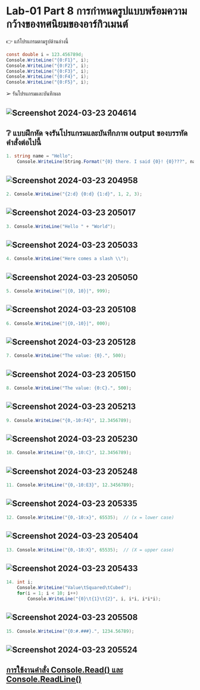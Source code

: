 # Lab-01  Part 8  การกำหนดรูปแบบพร้อมความกว้างของทศนิยมของอาร์กิวเมนต์

👉 แก้โปรแกรมตามรูปด้านล่างนี้
```csharp
const double i = 123.456789d;
Console.WriteLine("{0:F1}", i);
Console.WriteLine("{0:F2}", i);
Console.WriteLine("{0:F3}", i);
Console.WriteLine("{0:F4}", i);
Console.WriteLine("{0:F5}", i);
```
➢ รันโปรแกรมและบันทึกผล
## ![Screenshot 2024-03-23 204614](https://github.com/ironmanwin1/03376836-OOP-2566-Lab-01/assets/144198724/094f6cbc-a483-44c3-b825-8d11178151d4)


## ❔ แบบฝึกหัด จงรันโปรแกรมและบันทึกภาพ output ของบรรทัดคำสั่งต่อไปนี้

``` csharp
1. string name = "Hello";
    Console.WriteLine(String.Format("{0} there. I said {0}! {0}???", name));
```
## ![Screenshot 2024-03-23 204958](https://github.com/ironmanwin1/03376836-OOP-2566-Lab-01/assets/144198724/d0479dfe-1e40-4860-b128-1aa92c4af897)


``` csharp
2. Console.WriteLine("{2:d} {0:d} {1:d}", 1, 2, 3);
```
## ![Screenshot 2024-03-23 205017](https://github.com/ironmanwin1/03376836-OOP-2566-Lab-01/assets/144198724/e63c20d5-2dcc-4978-b9a6-f246dd46283b)


``` csharp
3. Console.WriteLine("Hello " + "World");
```
## ![Screenshot 2024-03-23 205033](https://github.com/ironmanwin1/03376836-OOP-2566-Lab-01/assets/144198724/e5347338-9099-4efc-9f56-d8fbd0ba286a)


``` csharp
4. Console.WriteLine("Here comes a slash \\");
```
## ![Screenshot 2024-03-23 205050](https://github.com/ironmanwin1/03376836-OOP-2566-Lab-01/assets/144198724/317ef25c-7358-4634-8399-1b007beb61ae)


``` csharp
5. Console.WriteLine("|{0, 10}|", 999);
```
## ![Screenshot 2024-03-23 205108](https://github.com/ironmanwin1/03376836-OOP-2566-Lab-01/assets/144198724/594efd40-196b-4094-9b49-2f81c67c4133)


``` csharp
6. Console.WriteLine("|{0,-10}|", 000);
```
## ![Screenshot 2024-03-23 205128](https://github.com/ironmanwin1/03376836-OOP-2566-Lab-01/assets/144198724/e597c858-a968-4f2f-a323-3d2def65d336)


``` csharp
7. Console.WriteLine("The value: {0}.", 500);
```
## ![Screenshot 2024-03-23 205150](https://github.com/ironmanwin1/03376836-OOP-2566-Lab-01/assets/144198724/24dae867-d8d9-4716-aa90-5cfe2b505c14)


``` csharp
8. Console.WriteLine("The value: {0:C}.", 500);
```
## ![Screenshot 2024-03-23 205213](https://github.com/ironmanwin1/03376836-OOP-2566-Lab-01/assets/144198724/314f2498-2eb3-46fd-8802-3216df89625b)


``` csharp
9. Console.WriteLine("{0,-10:F4}", 12.3456789);
```
## ![Screenshot 2024-03-23 205230](https://github.com/ironmanwin1/03376836-OOP-2566-Lab-01/assets/144198724/a1902a30-d114-4e2b-8d96-a8830c26aebc)

``` csharp
10. Console.WriteLine("{0,-10:C}", 12.3456789);
```
## ![Screenshot 2024-03-23 205248](https://github.com/ironmanwin1/03376836-OOP-2566-Lab-01/assets/144198724/1e428d78-81d2-4f5e-befa-733eb630a783)


``` csharp
11. Console.WriteLine("{0,-10:E3}", 12.3456789);
```
## ![Screenshot 2024-03-23 205335](https://github.com/ironmanwin1/03376836-OOP-2566-Lab-01/assets/144198724/136d980f-6c76-4f28-926a-aeeb295e7c9f)


``` csharp
12. Console.WriteLine("{0,-10:x}", 65535);  // (x = lower case)
```
## ![Screenshot 2024-03-23 205404](https://github.com/ironmanwin1/03376836-OOP-2566-Lab-01/assets/144198724/d2c8ede9-8566-4f22-b851-2502cf858991)

``` csharp
13. Console.WriteLine("{0,-10:X}", 65535);  // (X = upper case)
```
## ![Screenshot 2024-03-23 205433](https://github.com/ironmanwin1/03376836-OOP-2566-Lab-01/assets/144198724/e8b230f4-40bf-4290-b258-27ce10b008bc)

``` csharp
14. int i;
    Console.WriteLine("Value\tSquared\tCubed");
    for(i = 1; i < 10; i++)
        Console.WriteLine("{0}\t{1}\t{2}", i, i*i, i*i*i);
```
## ![Screenshot 2024-03-23 205508](https://github.com/ironmanwin1/03376836-OOP-2566-Lab-01/assets/144198724/1c2d07fa-a262-4fc1-815d-23df6f06c0a8)

``` csharp
15. Console.WriteLine("{0:#.###}.", 1234.56789);
```
## ![Screenshot 2024-03-23 205524](https://github.com/ironmanwin1/03376836-OOP-2566-Lab-01/assets/144198724/c5190ef2-f69d-49fa-ba3b-761e02a9d99a)



## [การใช้งานคำสั่ง Console.Read() และ Console.ReadLine()](./Lab-01-part-9-12.md)
